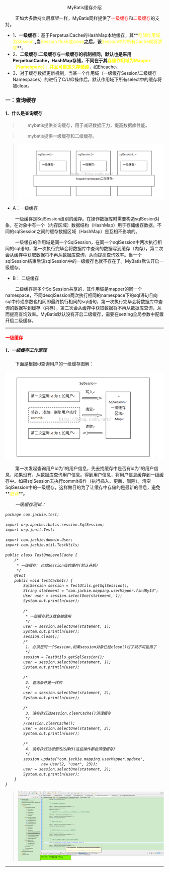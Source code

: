 <p align="center">MyBatis缓存介绍</p>
&nbsp;&nbsp;&nbsp;&nbsp;&nbsp;&nbsp;&nbsp;&nbsp;正如大多数持久层框架一样，MyBatis同样提供了<font color="red">一级缓存</font>和<font color="red">二级缓存</font>的支持。

* 1、**一级缓存：**</font>基于PerpetualCache的HashMap本地缓存，其**<font color="yellow">存储作用域为Session</font>,**,当**<font color="yellow">Session flush或close</font>**之后，该**<font color="yellow">Session中的所有Cache就将清空</font>**。
* 2、**二级缓存:**二级缓存与一级缓存的机制相同，默认也是采用PerpetualCache，HashMap存储，不同在于其**<font color="yellow">存储作用域为Mapper（Namespace），并且可自定义存储源</font>**，如Ehcache。
* 3、对于缓存数据更新机制，当某一个作用域（一级缓存Session/二级缓存Namespaces）的进行了C/U/D操作后，默认作用域下所有select中的缓存将被clear。

### 一：查询缓存
#### 1、什么是查询缓存
> &nbsp;&nbsp;&nbsp;&nbsp;&nbsp;&nbsp;&nbsp;&nbsp;mybatis提供查询缓存，用于减轻数据压力，提高数据库性能。

> &nbsp;&nbsp;&nbsp;&nbsp;&nbsp;&nbsp;&nbsp;&nbsp;mybatis提供一级缓存和二级缓存。

> ![image](../image/mybatis缓存机制.png)

* A：一级缓存

&nbsp;&nbsp;&nbsp;&nbsp;&nbsp;&nbsp;&nbsp;&nbsp;一级缓存是SqlSession级别的缓存。在操作数据库时需要构造sqlSesion对象，在对象中有一个（内存区域）数据结构（HashMap）用于存储缓存数据。不同的sqlSession之间的缓存数据区域（HashMap）是互相不影响的。

&nbsp;&nbsp;&nbsp;&nbsp;&nbsp;&nbsp;&nbsp;&nbsp;一级缓存的作用域是同一个SqlSession，在同一个sqlSession中两次执行相同的sql语句，第一次执行完毕会将数据库中查询的数据写到缓存（内存），第二次会从缓存中获取数据将不再从数据库查询，从而提高查询效率。当一个sqlSession结束后该sqlSession中的一级缓存也就不存在了。MyBatis默认开启一级缓存。

* B： 二级缓存

&nbsp;&nbsp;&nbsp;&nbsp;&nbsp;&nbsp;&nbsp;&nbsp;二级缓存是多个SqlSession共享的，其作用域是mapper的同一个namespace，不同desqlSession两次执行相同的namespace下的sql语句且向sql中传递参数也相同即最终执行相同的sql语句，第一次执行完毕会将数据库中查询的数据写到缓存（内存），第二次会从缓存中获取数据将不再从数据库查询，从而提高查询效率。MyBatis默认没有开启二级缓存，需要在setting全局参数中配置开启二级缓存。

----
#### <font color="red">一级缓存</font>
##### 1、一级缓存工作原理

&nbsp;&nbsp;&nbsp;&nbsp;&nbsp;&nbsp;&nbsp;&nbsp;下面是根据id查询用户的一级缓存图解：

![image](../image/一级缓存图解.png)

&nbsp;&nbsp;&nbsp;&nbsp;&nbsp;&nbsp;&nbsp;&nbsp;第一次发起查询用户id为1的用户信息，先去找缓存中是否有id为1的用户信息，如果没有，从数据库查询用户信息。得到用户信息，将用户信息缓存到一级缓存中。如果sqlSession去执行commit操作（执行插入、更新、删除），清空SqlSession中的一级缓存，这样做目的为了让缓存中存储的是最新的信息，避免**<font color="yellow"><i>脏读<i></font>**。

&nbsp;&nbsp;&nbsp;&nbsp;&nbsp;&nbsp;&nbsp;&nbsp;一级缓存测试：

```
package com.jackie.test;

import org.apache.ibatis.session.SqlSession;
import org.junit.Test;

import com.jackie.domain.User;
import com.jackie.util.TestUtils;

public class TestOneLevelCache {
	/*
     * 一级缓存: 也就Session级的缓存(默认开启)
     */
    @Test
    public void testCache1() {
        SqlSession session = TestUtils.getSqlSession();
        String statement = "com.jackie.mapping.userMapper.findById";
        User user = session.selectOne(statement, 1);
        System.out.println(user);

        /*
         * 一级缓存默认就会被使用
         */
        user = session.selectOne(statement, 1);
        System.out.println(user);
        session.close();
        /*
         1. 必须是同一个Session,如果session对象已经close()过了就不可能用了
         */
        session = TestUtils.getSqlSession();
        user = session.selectOne(statement, 1);
        System.out.println(user);

        /*
         2. 查询条件是一样的
         */
        user = session.selectOne(statement, 2);
        System.out.println(user);

        /*
         3. 没有执行过session.clearCache()清理缓存
         */
        //session.clearCache();
        user = session.selectOne(statement, 2);
        System.out.println(user);

        /*
         4. 没有执行过增删改的操作(这些操作都会清理缓存)
         */
        session.update("com.jackie.mapping.userMapper.update",
                new User(2, "user", 23));
        user = session.selectOne(statement, 2);
        System.out.println(user);
    }
}
```

> ![image](../image/一级缓存测试结果.png)

---
